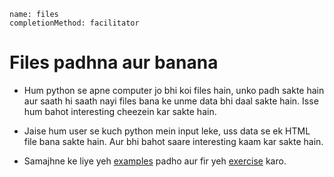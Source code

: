```ngMeta
name: files
completionMethod: facilitator
```
# Files padhna aur banana

- Hum python se apne computer jo bhi koi files hain, unko padh sakte hain aur saath hi saath nayi files bana ke unme data bhi daal sakte hain. Isse hum bahot interesting cheezein kar sakte hain.

- Jaise hum user se kuch python mein input leke, uss data se ek HTML file bana sakte hain. Aur bhi bahot saare interesting kaam kar sakte hain.

- Samajhne ke liye yeh [examples](http://navgurukul.org/python/files-1.py) padho aur fir yeh [exercise](http://navgurukul.org/python/files-a.py
) karo.
